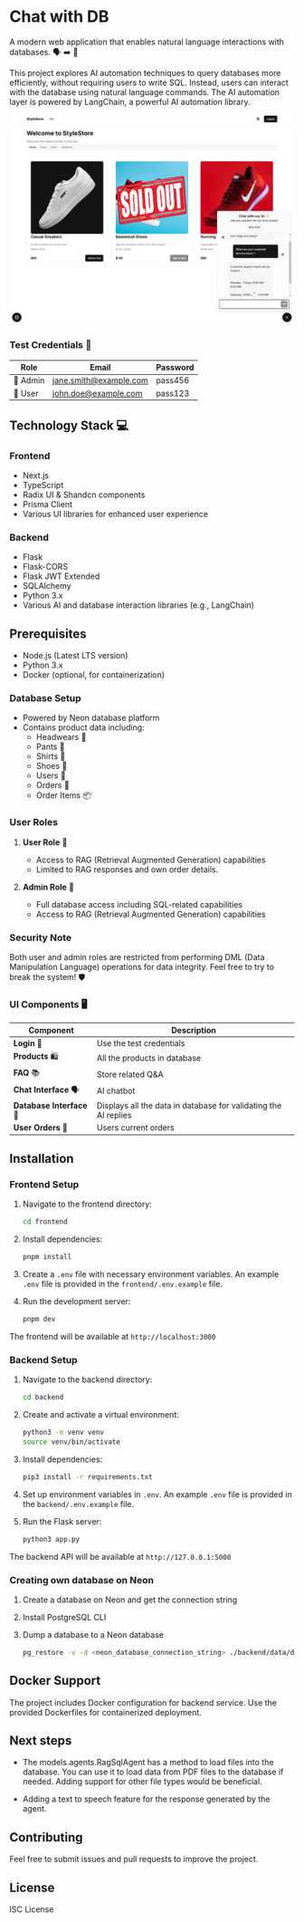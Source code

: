 # Chat with DB

A modern web application that enables natural language interactions with databases. 🗣️ ➡️ 💾 

This project explores AI automation techniques to query databases more efficiently, without requiring users to write SQL. Instead, users can interact with the database using natural language commands. The AI automation layer is powered by LangChain, a powerful AI automation library.

![In action](.github/assets/ui.png)

### Test Credentials 🔑
| Role  | Email | Password |
|-------|--------|----------|
| 👑 Admin | jane.smith@example.com | pass456 |
| 👤 User  | john.doe@example.com  | pass123 |

## Technology Stack 💻

### Frontend
- Next.js
- TypeScript
- Radix UI & Shandcn components
- Prisma Client
- Various UI libraries for enhanced user experience

### Backend
- Flask
- Flask-CORS
- Flask JWT Extended
- SQLAlchemy
- Python 3.x
- Various AI and database interaction libraries (e.g., LangChain)

## Prerequisites

- Node.js (Latest LTS version)
- Python 3.x
- Docker (optional, for containerization)

### Database Setup
- Powered by Neon database platform
- Contains product data including:
  - Headwears 🧢
  - Pants 👖
  - Shirts 👕
  - Shoes 👟
  - Users  👤
  - Orders 🛒
  - Order Items 📦

### User Roles
1. **User Role** 👤
   - Access to RAG (Retrieval Augmented Generation) capabilities
   - Limited to RAG responses and own order details.

2. **Admin Role** 👑
   - Full database access including SQL-related capabilities
   - Access to RAG (Retrieval Augmented Generation) capabilities

### Security Note 
Both user and admin roles are restricted from performing DML (Data Manipulation Language) operations for data integrity. Feel free to try to break the system! 🛡️

### UI Components 🖥️

| Component | Description |
|-----------|-------------|
| **Login** 🚪 | Use the test credentials |
| **Products** 🛍️ | All the products in database |
| **FAQ** 📚 | Store related Q&A |
| **Chat Interface** 🗣️ | AI chatbot |
| **Database Interface** 💾 | Displays all the data in database for validating the AI replies |
| **User Orders** 🛒 | Users current orders |

## Installation

### Frontend Setup

1. Navigate to the frontend directory:
   ```bash
   cd frontend
   ```

2. Install dependencies:
   ```bash
   pnpm install
   ```

3. Create a `.env` file with necessary environment variables. An example `.env` file is provided in the `frontend/.env.example` file.

4. Run the development server:
   ```bash
   pnpm dev
   ```

The frontend will be available at `http://localhost:3000`

### Backend Setup

1. Navigate to the backend directory:
   ```bash
   cd backend
   ```

2. Create and activate a virtual environment:
   ```bash
   python3 -m venv venv
   source venv/bin/activate
   ```

3. Install dependencies:
   ```bash
   pip3 install -r requirements.txt
   ```

4. Set up environment variables in `.env`. An example `.env` file is provided in the `backend/.env.example` file.

5. Run the Flask server:
   ```bash
   python3 app.py
   ```

The backend API will be available at `http://127.0.0.1:5000`

### Creating own database on Neon

1. Create a database on Neon and get the connection string

2. Install PostgreSQL CLI

3. Dump a database to a Neon database
   ```bash
   pg_restore -v -d <neon_database_connection_string> ./backend/data/db/chat-with-db.sql
   ```

## Docker Support

The project includes Docker configuration for backend service. Use the provided Dockerfiles for containerized deployment.

## Next steps

- The models.agents.RagSqlAgent has a method to load files into the database. You can use it to load data from PDF files to the database if needed. Adding support for other file types would be beneficial.

- Adding a text to speech feature for the response generated by the agent.

## Contributing

Feel free to submit issues and pull requests to improve the project.

## License

ISC License